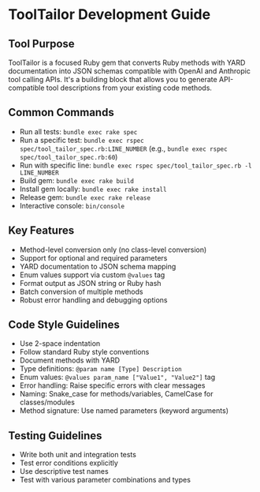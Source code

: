 # ToolTailor Development Guide

## Tool Purpose
ToolTailor is a focused Ruby gem that converts Ruby methods with YARD documentation into JSON schemas compatible with OpenAI and Anthropic tool calling APIs. It's a building block that allows you to generate API-compatible tool descriptions from your existing code methods.

## Common Commands
- Run all tests: `bundle exec rake spec`
- Run a specific test: `bundle exec rspec spec/tool_tailor_spec.rb:LINE_NUMBER` (e.g., `bundle exec rspec spec/tool_tailor_spec.rb:60`)
- Run with specific line: `bundle exec rspec spec/tool_tailor_spec.rb -l LINE_NUMBER`
- Build gem: `bundle exec rake build`
- Install gem locally: `bundle exec rake install`
- Release gem: `bundle exec rake release`
- Interactive console: `bin/console`

## Key Features
- Method-level conversion only (no class-level conversion)
- Support for optional and required parameters
- YARD documentation to JSON schema mapping
- Enum values support via custom `@values` tag
- Format output as JSON string or Ruby hash
- Batch conversion of multiple methods
- Robust error handling and debugging options

## Code Style Guidelines
- Use 2-space indentation
- Follow standard Ruby style conventions
- Document methods with YARD
- Type definitions: `@param name [Type] Description`
- Enum values: `@values param_name ["Value1", "Value2"]` tag
- Error handling: Raise specific errors with clear messages
- Naming: Snake_case for methods/variables, CamelCase for classes/modules
- Method signature: Use named parameters (keyword arguments)

## Testing Guidelines
- Write both unit and integration tests
- Test error conditions explicitly
- Use descriptive test names
- Test with various parameter combinations and types